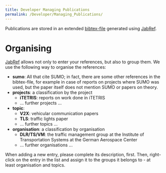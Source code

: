 ```yaml
---
title: Developer Managing Publications
permalink: /Developer/Managing_Publications/
---
```


Publications are stored in an extended [bibtex-file](http://sourceforge.net/apps/trac/sumo/browser/trunk/sumo/docs/sumo.bib) generated using [JabRef](http://jabref.sourceforge.net/).

Organising
==========

[JabRef](http://jabref.sourceforge.net/) allows not only to enter your references, but also to group them. We use the following way to organise the references:

-   **sumo**: All that cite SUMO; in fact, there are some other references in the bibtex-file, for example in case of reports on projects where SUMO was used, but the paper itself does not mention SUMO or papers on theory.
-   **projects**: a classification by the project
    -   **iTETRIS**: reports on work done in iTETRIS
    -   ... further projects ...
-   **topic**:
    -   **V2X**: vehicular communication papers
    -   **TLS**: traffic lights paper
    -   ... further topics ...
-   **organisation**: a classification by organisation
    -   **DLR/TS/VM**: the traffic management group at the Institute of Transportation Systems at the German Aerospace Center
    -   ... further organisations ...

When adding a new entry, please complete its description, first. Then, right-click on the entry in the list and assign it to the groups it belongs to - at least organisation and topics.